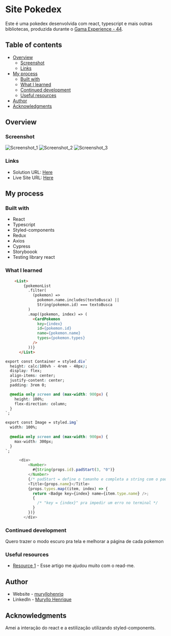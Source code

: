 # Site Pokedex

Este é uma pokedex desenvolvida com react, typescript e mais outras bibliotecas, produzida durante o [Gama Experience - 44](https://gama.academy).

## Table of contents

- [Overview](#overview)
  - [Screenshot](#screenshot)
  - [Links](#links)
- [My process](#my-process)
  - [Built with](#built-with)
  - [What I learned](#what-i-learned)
  - [Continued development](#continued-development)
  - [Useful resources](#useful-resources)
- [Author](#author)
- [Acknowledgments](#acknowledgments)

## Overview

### Screenshot

![Screenshot_1](https://user-images.githubusercontent.com/105292489/202736124-a5da8349-39dc-41ab-bace-3818f584ccea.jpg)
![Screenshot_2](https://user-images.githubusercontent.com/105292489/202736131-42eecaad-2895-412e-92df-c511f33a4e98.jpg)
![Screenshot_3](https://user-images.githubusercontent.com/105292489/202736133-248345c1-e640-4c44-9252-38c88838786a.jpg)

### Links

- Solution URL: [Here](https://github.com/muryllohenriq/Pokedex)
- Live Site URL: [Here](https://pokedex-gamma-pearl.vercel.app)

## My process

### Built with

- React
- Typescript
- Styled-components
- Redux
- Axios
- Cypress
- Storyboook
- Testing library react

### What I learned

```html
    <List>
        {pokemonList
          .filter(
            (pokemon) =>
              pokemon.name.includes(textoBusca) ||
              String(pokemon.id) === textoBusca
          )
          .map((pokemon, index) => (
            <CardPokemon
              key={index}
              id={pokemon.id}
              name={pokemon.name}
              types={pokemon.types}
            />
          ))}
      </List>
```
```css
export const Container = styled.div`
  height: calc(100vh - 4rem - 40px);
  display: flex;
  align-items: center;
  justify-content: center;
  padding: 3rem 0;

  @media only screen and (max-width: 900px) {
    height: 100%;
    flex-direction: column;
  }
`;

export const Image = styled.img`
  width: 100%;
  
  @media only screen and (max-width: 900px) {
    max-width: 300px;
  }
`;
```
```js
      <div>
          <Number>
            #{String(props.id).padStart(3, "0")}
          </Number>
          {/* padStart = define o tamanho e completa a string com o padrão proposto, no caso "0" */}
          <Title>{props.name}</Title>
          {props.types.map((item, index) => {
            return <Badge key={index} name={item.type.name} />;
            {
              /* "key = {index}" pra impedir um erro no terminal */
            }
          })}
        </div>
```
### Continued development

Quero trazer o modo escuro pra tela e melhorar a página de cada pokemon

### Useful resources

- [Resource 1](https://www.markdownguide.org) - Esse artigo me ajudou muito com o read-me.

## Author

- Website - [muryllohenriq](https://github.com/muryllohenriq)
- LinkedIn - [Muryllo Henrique](https://www.linkedin.com/in/muryllohenrique/)

## Acknowledgments

Amei a interação do react e a estilização utilizando styled-components.
